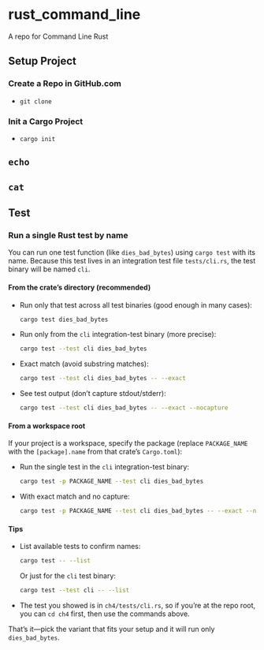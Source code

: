 # rust_command_line
A repo for Command Line Rust

## Setup Project
### Create a Repo in GitHub.com
* `git clone`

### Init a Cargo Project
* `cargo init`

## `echo`

## `cat`

## Test

### Run a single Rust test by name
You can run one test function (like `dies_bad_bytes`) using `cargo test` with its name. Because this test lives in an integration test file `tests/cli.rs`, the test binary will be named `cli`.

#### From the crate’s directory (recommended)
- Run only that test across all test binaries (good enough in many cases):
  ```bash
  cargo test dies_bad_bytes
  ```
- Run only from the `cli` integration-test binary (more precise):
  ```bash
  cargo test --test cli dies_bad_bytes
  ```
- Exact match (avoid substring matches):
  ```bash
  cargo test --test cli dies_bad_bytes -- --exact
  ```
- See test output (don’t capture stdout/stderr):
  ```bash
  cargo test --test cli dies_bad_bytes -- --exact --nocapture
  ```

#### From a workspace root
If your project is a workspace, specify the package (replace `PACKAGE_NAME` with the `[package].name` from that crate’s `Cargo.toml`):
- Run the single test in the `cli` integration-test binary:
  ```bash
  cargo test -p PACKAGE_NAME --test cli dies_bad_bytes
  ```
- With exact match and no capture:
  ```bash
  cargo test -p PACKAGE_NAME --test cli dies_bad_bytes -- --exact --nocapture
  ```

#### Tips
- List available tests to confirm names:
  ```bash
  cargo test -- --list
  ```
  Or just for the `cli` test binary:
  ```bash
  cargo test --test cli -- --list
  ```
- The test you showed is in `ch4/tests/cli.rs`, so if you’re at the repo root, you can `cd ch4` first, then use the commands above.

That’s it—pick the variant that fits your setup and it will run only `dies_bad_bytes`. 

